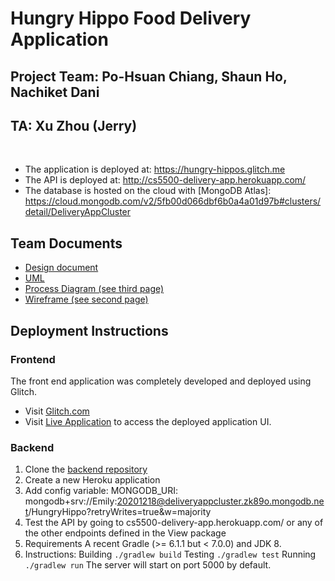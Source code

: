 # Hungry Hippo Food Delivery Application

## Project Team: Po-Hsuan Chiang, Shaun Ho, Nachiket Dani
## TA: Xu Zhou (Jerry)
<br/>

- The application is deployed at: https://hungry-hippos.glitch.me 
- The API is deployed at: http://cs5500-delivery-app.herokuapp.com/
- The database is hosted on the cloud with [MongoDB Atlas]: https://cloud.mongodb.com/v2/5fb00d066dbf6b0a4a01d97b#clusters/detail/DeliveryAppCluster

## Team Documents

- [Design document](https://drive.google.com/file/d/14PeR987p7YaxfjSTStXPXW3JKiiwMDqA/view?usp=sharing)
- [UML](https://lucid.app/lucidchart/invitations/accept/5714de52-557b-41ce-b0ba-b2710ba443b6)
- [Process Diagram (see third page)](https://lucid.app/lucidchart/invitations/accept/5714de52-557b-41ce-b0ba-b2710ba443b6)
- [Wireframe (see second page)](https://lucid.app/lucidchart/invitations/accept/5714de52-557b-41ce-b0ba-b2710ba443b6)


## Deployment Instructions

### Frontend
The front end application was completely developed and deployed using Glitch.
* Visit [Glitch.com](https://glitch.com/)
* Visit [Live Application](https://hungry-hippos.glitch.me) to access the deployed application UI.

### Backend
1. Clone the [backend repository](git@github.com:Food-Delivery-App-CS5500/DeliveryApp.git)
2. Create a new Heroku application
3. Add config variable:
    MONGODB_URI: mongodb+srv://Emily:20201218@deliveryappcluster.zk89o.mongodb.net/HungryHippo?retryWrites=true&w=majority
4. Test the API by going to cs5500-delivery-app.herokuapp.com/ or any of the other endpoints defined in the View package
5. Requirements
   A recent Gradle (>= 6.1.1 but < 7.0.0) and JDK 8.
6. Instructions:
     Building
     `./gradlew build`
     Testing
     `./gradlew test`
     Running
     `./gradlew run`
     The server will start on port 5000 by default.
